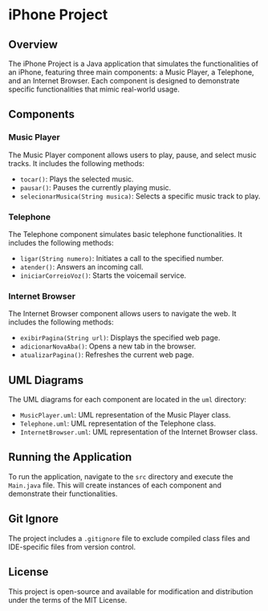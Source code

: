 # iPhone Project

## Overview
The iPhone Project is a Java application that simulates the functionalities of an iPhone, featuring three main components: a Music Player, a Telephone, and an Internet Browser. Each component is designed to demonstrate specific functionalities that mimic real-world usage.

## Components

### Music Player
The Music Player component allows users to play, pause, and select music tracks. It includes the following methods:
- `tocar()`: Plays the selected music.
- `pausar()`: Pauses the currently playing music.
- `selecionarMusica(String musica)`: Selects a specific music track to play.

### Telephone
The Telephone component simulates basic telephone functionalities. It includes the following methods:
- `ligar(String numero)`: Initiates a call to the specified number.
- `atender()`: Answers an incoming call.
- `iniciarCorreioVoz()`: Starts the voicemail service.

### Internet Browser
The Internet Browser component allows users to navigate the web. It includes the following methods:
- `exibirPagina(String url)`: Displays the specified web page.
- `adicionarNovaAba()`: Opens a new tab in the browser.
- `atualizarPagina()`: Refreshes the current web page.

## UML Diagrams
The UML diagrams for each component are located in the `uml` directory:
- `MusicPlayer.uml`: UML representation of the Music Player class.
- `Telephone.uml`: UML representation of the Telephone class.
- `InternetBrowser.uml`: UML representation of the Internet Browser class.

## Running the Application
To run the application, navigate to the `src` directory and execute the `Main.java` file. This will create instances of each component and demonstrate their functionalities.

## Git Ignore
The project includes a `.gitignore` file to exclude compiled class files and IDE-specific files from version control.

## License
This project is open-source and available for modification and distribution under the terms of the MIT License.